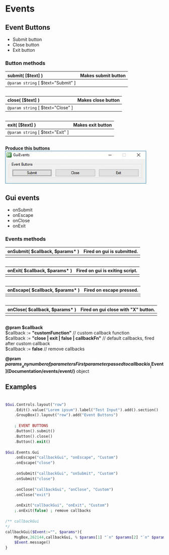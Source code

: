 # Events  

## Event Buttons  

* Submit button  
* Close button  
* Exit button  

### Button methods  

| __submit__( [$text] )    |Makes submit button    |  
|:---    |:---    |  
|`@param string` [ $text="Submit" ]    |    |  

##  

| __close__( [$text] )    |Makes close button    |  
|:---    |:---    |  
|`@param string` [ $text="Close" ]    |    |  

##  

| __exit__( [$text] )    |Makes exit button    |  
|:---    |:---    |  
|`@param string` [ $text="Exit" ]    |    |  

##  


__Produce this buttons__  
![event-buttons](https://github.com/vilbur/ahk-vilgui/blob/master/Documentation/events/gui/eventn-buttons.jpeg?raw=true "Event buttons")  

## Gui events  

* onSubmit  
* onEscape  
* onClose  
* onExit  

### Events methods  


| __onSubmit__( $callback, $params* )    |Fired on gui is submitted.    |  
|:---    |:---    |  
|    |    |  

##  

| __onExit__( $callback, $params* )    |Fired on gui is exiting script.    |  
|:---    |:---    |  
|    |    |  

##  

| __onEscape__( $callback, $params* )    |Fired on escape pressed.    |  
|:---    |:---    |  
|    |    |  

##  

| __onClose__( $callback, $params* )    |Fired on gui close with "X" button.    |  
|:---    |:---    |  
|    |    |  

##  

__@pram $callback__  
$callback := __"customFunction"__ // custom callback function  
$callback := __"close __\|__ exit __\|__ false __\|__ callbackFn"__ // default callbacks, fired after custom callback  
$callback := __false__ // remove callbacks  

__@pram $params__  
Any number of parameters  
First parameter passed to callback is __[$Event](Documentation/events/event/)__ object  


## Examples  

``` php

$Gui.Controls.layout("row")
    .Edit().value("Lorem ipsum").label("Test Input").add().section()
    .GroupBox().layout("row").add("Event Buttons")

    ; EVENT BUTTONS
    .Button().submit()
    .Button().close()
    .Button().exit()            
    
$Gui.Events.Gui
    .onEscape("callbackGui", "onEscape", "Custom") 
    .onEscape("close")
    
    .onSubmit("callbackGui", "onSubmit", "Custom") 
    .onSubmit("close")
    
    .onClose("callbackGui", "onClose", "Custom")    
    .onClose("exit")

    .onExit("callbackGui", "onExit", "Custom")    
    ;.onExit(false) ; remove callbacks

/** callbackGui
*/
callbackGui($Event:="", $params*){
    MsgBox,262144,callbackGui, % $params[1] "`n" $params[2] "`n" $params[3],5
    $Event.message()
}


```  